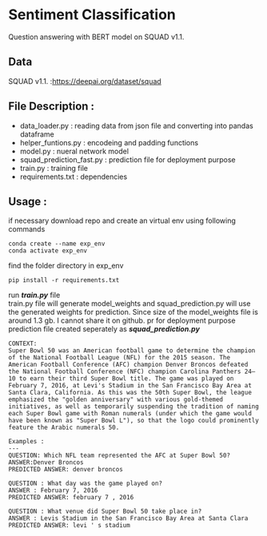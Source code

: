 # Sentiment Classification

Question answering with BERT model on SQUAD v1.1.

Data
----
SQUAD v1.1. :https://deepai.org/dataset/squad

File Description :
----
- data_loader.py : reading data from json file and converting into pandas dataframe
- helper_funtions.py : encodeing and padding functions
- model.py : nueral network model
- squad_prediction_fast.py : prediction file for deployment purpose 
- train.py : training file 
- requirements.txt : dependencies 


Usage :
----
if necessary download repo and create an virtual env using following commands 
```
conda create --name exp_env
conda activate exp_env
```
find the folder directory in exp_env
```
pip install -r requirements.txt 
```
run ***train.py*** file 
<br/>
train.py file will generate model_weights and squad_prediction.py will use the generated weights for prediction. Since size of the model_weights file is around 1.3 gb. I cannot share it on github.
pr
for deployment purpose prediction file created seperately as ***squad_prediction.py***

```
CONTEXT:
Super Bowl 50 was an American football game to determine the champion of the National Football League (NFL) for the 2015 season. The American Football Conference (AFC) champion Denver Broncos defeated the National Football Conference (NFC) champion Carolina Panthers 24–10 to earn their third Super Bowl title. The game was played on February 7, 2016, at Levi's Stadium in the San Francisco Bay Area at Santa Clara, California. As this was the 50th Super Bowl, the league emphasized the "golden anniversary" with various gold-themed initiatives, as well as temporarily suspending the tradition of naming each Super Bowl game with Roman numerals (under which the game would have been known as "Super Bowl L"), so that the logo could prominently feature the Arabic numerals 50.

Examples :
---
QUESTION: Which NFL team represented the AFC at Super Bowl 50?  
ANSWER:Denver Broncos  
PREDICTED ANSWER: denver broncos

QUESTION : What day was the game played on?
ANSWER : February 7, 2016
PREDICTED ANSWER: february 7 , 2016

QUESTION : What venue did Super Bowl 50 take place in?
ANSWER : Levis Stadium in the San Francisco Bay Area at Santa Clara
PREDICTED ANSWER: levi ' s stadium
```
